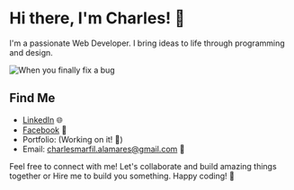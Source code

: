 # Hi there, I'm Charles! 👋

I'm a passionate Web Developer. I bring ideas to life through programming and design.

![When you finally fix a bug](https://media.giphy.com/media/3o7buviLz5uAqSRx5G/giphy.gif)


## Find Me

- [LinkedIn](https://www.linkedin.com/in/charles-alamares-106601279/) 🌐
- [Facebook](https://www.facebook.com/AnnoyingASF) 💬
- Portfolio: (Working on it! 🚧)
- Email: [charlesmarfil.alamares@gmail.com](mailto:charlesmarfil.alamares@gmail.com) 📧

Feel free to connect with me! Let's collaborate and build amazing things together or Hire me to build you something. Happy coding! 🚀
